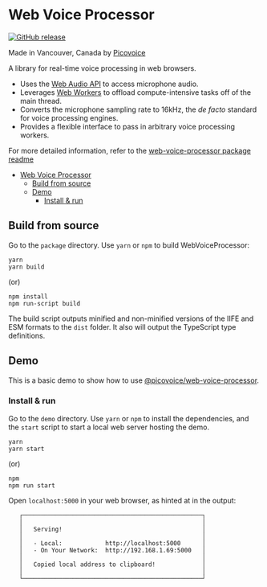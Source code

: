 # Web Voice Processor

[![GitHub release](https://img.shields.io/github/release/Picovoice/web-voice-processor.svg)](https://github.com/Picovoice/web-voice-processor/releases)

Made in Vancouver, Canada by [Picovoice](https://picovoice.ai)

A library for real-time voice processing in web browsers.

- Uses the [Web Audio API](https://developer.mozilla.org/en-US/docs/Web/API/Web_Audio_API) to access microphone audio.
- Leverages [Web Workers](https://developer.mozilla.org/en-US/docs/Web/API/Worker) to offload compute-intensive tasks off of the main thread.
- Converts the microphone sampling rate to 16kHz, the _de facto_ standard for voice processing engines.
- Provides a flexible interface to pass in arbitrary voice processing workers.

For more detailed information, refer to the [web-voice-processor package readme](package/README.md)

- [Web Voice Processor](#web-voice-processor)
  - [Build from source](#build-from-source)
  - [Demo](#demo)
    - [Install & run](#install--run)


## Build from source

Go to the `package` directory. Use `yarn` or `npm` to build WebVoiceProcessor:

```console
yarn
yarn build
```

(or)

```console
npm install
npm run-script build
```

The build script outputs minified and non-minified versions of the IIFE and ESM formats to the `dist` folder. It also will output the TypeScript type definitions.

## Demo

This is a basic demo to show how to use [@picovoice/web-voice-processor](https://www.npmjs.com/package/@picovoice/web-voice-processor).

### Install & run

Go to the `demo` directory. Use `yarn` or `npm` to install the dependencies, and the `start` script to start a local web server hosting the demo.

```console
yarn
yarn start
```

(or)

```console
npm
npm run start
```

Open `localhost:5000` in your web browser, as hinted at in the output:

```console
   ┌──────────────────────────────────────────────────┐
   │                                                  │
   │   Serving!                                       │
   │                                                  │
   │   - Local:            http://localhost:5000      │
   │   - On Your Network:  http://192.168.1.69:5000   │
   │                                                  │
   │   Copied local address to clipboard!             │
   │                                                  │
   └──────────────────────────────────────────────────┘
```